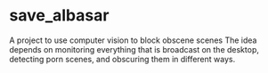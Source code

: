 # save_albasar
A project to use computer vision   to block obscene scenes
The idea depends on monitoring everything that is broadcast on the desktop, detecting porn scenes, and obscuring them in different ways.
